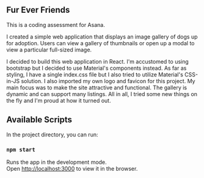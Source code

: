 ## Fur Ever Friends

This is a coding assessment for Asana.  

I created a simple web application that displays an image gallery of dogs up for adoption. Users can view a gallery of thumbnails or open up a modal to view a particular full-sized image.

I decided to build this web application in React.  I'm accustomed to using bootstrap but I decided to use Material's components instead.  As far as styling, I have a single index.css file but I also tried to utilize Material's CSS-in-JS solution.  I also imported my own logo and favicon for this project.  My main focus was to make the site attractive and functional.  The gallery is dynamic and can support many listings.  All in all, I tried some new things on the fly and I'm proud at how it turned out.

## Available Scripts

In the project directory, you can run:

### `npm start`

Runs the app in the development mode.<br>
Open [http://localhost:3000](http://localhost:3000) to view it in the browser.
